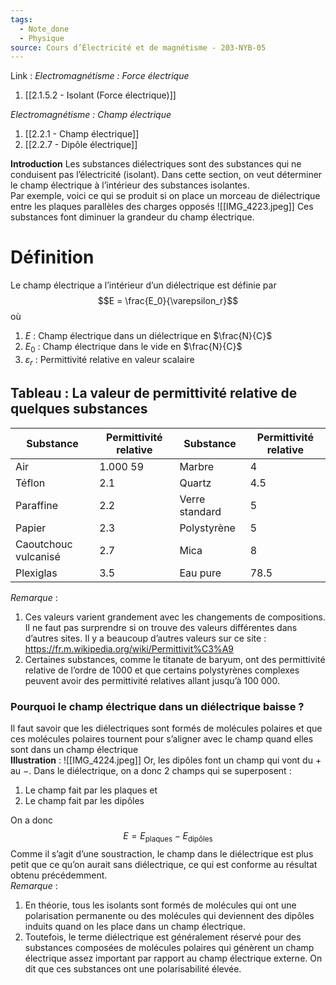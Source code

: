 ```yaml
---
tags:
  - Note_done
  - Physique
source: Cours d’Électricité et de magnétisme - 203-NYB-05
---
```


Link :
_Electromagnétisme : Force électrique_
1. [[2.1.5.2 - Isolant (Force électrique)]]

_Electromagnétisme : Champ électrique_
1. [[2.2.1 - Champ électrique]]
2. [[2.2.7 - Dipôle électrique]]

**Introduction** 
Les substances diélectriques sont des substances qui ne conduisent pas l’électricité (isolant). Dans cette section, on veut déterminer le champ électrique à l’intérieur des substances isolantes.
\
Par exemple, voici ce qui se produit si on place un morceau de diélectrique entre les plaques parallèles des charges opposés 
![[IMG_4223.jpeg]]
Ces substances font diminuer la grandeur du champ électrique. 
# Définition
Le champ électrique a l’intérieur d’un diélectrique est définie par $$E = \frac{E_0}{\varepsilon_r}$$ où 
1. $E$ : Champ électrique dans un diélectrique en $\frac{N}{C}$ 
2. $E_0$ : Champ électrique dans le vide en $\frac{N}{C}$ 
3. $\varepsilon_r$ : Permittivité relative en valeur scalaire 

## Tableau : La valeur de permittivité relative de quelques substances 

| Substance | Permittivité relative | Substance | Permittivité relative |
|---|---|---|---|
|Air|1.000 59|Marbre|4|
|Téflon| 2.1 | Quartz | 4.5|
|Paraffine | 2.2 | Verre standard | 5|
|Papier | 2.3 | Polystyrène | 5|
| Caoutchouc vulcanisé | 2.7 | Mica | 8|
|Plexiglas| 3.5 | Eau pure | 78.5|

_Remarque_ :
1. Ces valeurs varient grandement avec les changements de compositions. Il ne faut pas surprendre si on trouve des valeurs différentes dans d’autres sites. Il y a beaucoup d’autres valeurs sur ce site : https://fr.m.wikipedia.org/wiki/Permittivit%C3%A9
2. Certaines substances, comme le titanate de baryum, ont des permittivité relative de l’ordre de 1000 et que certains polystyrènes complexes peuvent avoir des permittivité relatives allant jusqu’à 100 000. 

### Pourquoi le champ électrique dans un diélectrique baisse ? 
Il faut savoir que les diélectriques sont formés de molécules polaires et que ces molécules polaires tournent pour s’aligner avec le champ quand elles sont dans un champ électrique 
\
**Illustration** :
![[IMG_4224.jpeg]]
Or, les dipôles font un champ qui vont du $+$ au $-$. 
Dans le diélectrique, on a donc 2 champs qui se superposent :
1. Le champ fait par les plaques et
2. Le champ fait par les dipôles 

On a donc $$E=E_{\text{plaques}}-E_{\text{dipôles}}$$ Comme il s’agit d’une soustraction, le champ dans le diélectrique est plus petit que ce qu’on aurait sans diélectrique, ce qui est conforme au résultat obtenu précédemment.
\
_Remarque_ :
1. En théorie, tous les isolants sont formés de molécules qui ont une polarisation permanente ou des molécules qui deviennent des dipôles induits quand on les place dans un champ électrique. 
2. Toutefois, le terme diélectrique est généralement réservé pour des substances composées de molécules polaires qui génèrent un champ électrique assez important par rapport au champ électrique externe. On dit que ces substances ont une polarisabilité élevée.
